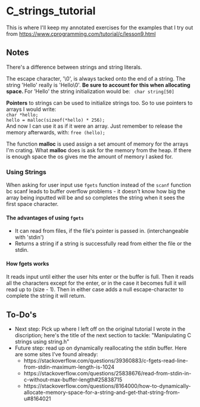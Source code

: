 # C_strings_tutorial
This is where I'll keep my annotated exercises for the examples that I try out from https://www.cprogramming.com/tutorial/c/lesson9.html

<h2>Notes</h2>
<p>There's a difference between strings and string literals.
</p>
<p>The escape character, '\0', is always tacked onto the end of a string. The string
'Hello' really is 'Hello\0'. <strong> Be sure to account for this when allocating space. </strong> For 'Hello' the string initialization would be: <code> char string[50] </code>
</p>
<p><strong>Pointers</strong> to strings can be used to initialize strings too. So to use <bold>pointers</bold> to arrays I would write:
<code>
char *hello;
hello = malloc(sizeof(*hello) * 256);
</code>
And now I can use it as if it were an array.  Just remember to release the memory afterwards, with: <code>free (hello);</code>
</p>

<p>The function <strong>malloc</strong> is used assign a set amount of memory for the arrays I'm crating.  What <strong>malloc</strong> does is ask for the memory from the heap.  If there is enough space the os gives me the amount of memory I asked for.
  </p>

<h3>Using Strings</h3>
<p>When asking for user input use <code>fgets</code> function instead of the <code>scanf</code> function bc <emphasize>scanf</emphasize> leads to buffer overflow problems - it doesn't know how big the array being inputted will be and so completes the string when it sees the first space character.
</p>
<h4>The advantages of using <code>fgets</code></h4>
<p>
<ul>
  <li> It can read from files, if the file's pointer is passed in. (interchangeable with 'stdin')</li>
  <li> Returns a string if a string is successfully read from either the file or the stdin.</li>
</ul>
</p>
<h4>How fgets works</h4>
<p>
It reads input until either the user hits enter or the buffer is full. Then it reads all the characters except for the enter, or in the case it becomes full it will read up to (size - 1). Then in either case adds a null escape-character to complete the string it will return.
</p>
  

<h2>To-Do's</h2><p>
<ul>
  <li>Next step: Pick up where I left off on the original tutorial I wrote in the discription; here's the title of the next section to tackle: "Manipulating C strings using string.h"</li>
  <li>Future step: read up on dynamically reallocating the stdin buffer. Here are some sites I've found already:
    <ul>
      <li>https://stackoverflow.com/questions/39360883/c-fgets-read-line-from-stdin-maximum-length-is-1024</li>
      <li>https://stackoverflow.com/questions/25838676/read-from-stdin-in-c-without-max-buffer-length#25838715</li>
      <li>https://stackoverflow.com/questions/8164000/how-to-dynamically-allocate-memory-space-for-a-string-and-get-that-string-from-u#8164021</li>
    </ul>
  </li>
</ul>
  
